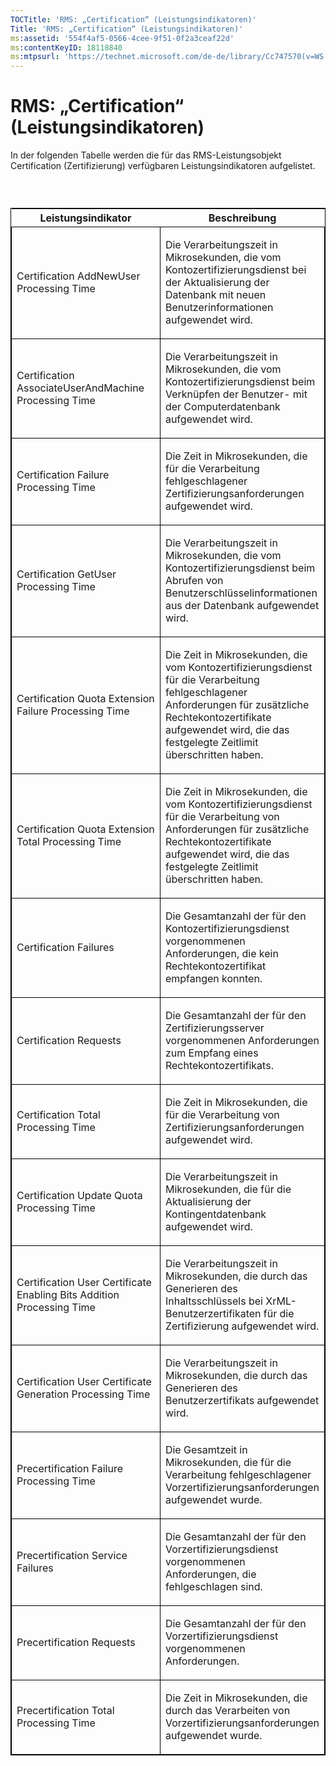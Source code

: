 ```yaml
---
TOCTitle: 'RMS: „Certification“ (Leistungsindikatoren)'
Title: 'RMS: „Certification“ (Leistungsindikatoren)'
ms:assetid: '554f4af5-0566-4cee-9f51-0f2a3ceaf22d'
ms:contentKeyID: 18118840
ms:mtpsurl: 'https://technet.microsoft.com/de-de/library/Cc747570(v=WS.10)'
---
```


RMS: „Certification“ (Leistungsindikatoren)
===========================================

In der folgenden Tabelle werden die für das RMS-Leistungsobjekt Certification (Zertifizierung) verfügbaren Leistungsindikatoren aufgelistet.

###  

<p> </p>
<table style="border:1px solid black;">
<colgroup>
<col width="50%" />
<col width="50%" />
</colgroup>
<thead>
<tr class="header">
<th>Leistungsindikator</th>
<th>Beschreibung</th>
</tr>
</thead>
<tbody>
<tr class="odd">
<td style="border:1px solid black;"><p>Certification AddNewUser Processing Time</p></td>
<td style="border:1px solid black;"><p>Die Verarbeitungszeit in Mikrosekunden, die vom Kontozertifizierungsdienst bei der Aktualisierung der Datenbank mit neuen Benutzerinformationen aufgewendet wird.</p></td>
</tr>
<tr class="even">
<td style="border:1px solid black;"><p>Certification AssociateUserAndMachine Processing Time</p></td>
<td style="border:1px solid black;"><p>Die Verarbeitungszeit in Mikrosekunden, die vom Kontozertifizierungsdienst beim Verknüpfen der Benutzer- mit der Computerdatenbank aufgewendet wird.</p></td>
</tr>
<tr class="odd">
<td style="border:1px solid black;"><p>Certification Failure Processing Time</p></td>
<td style="border:1px solid black;"><p>Die Zeit in Mikrosekunden, die für die Verarbeitung fehlgeschlagener Zertifizierungsanforderungen aufgewendet wird.</p></td>
</tr>
<tr class="even">
<td style="border:1px solid black;"><p>Certification GetUser Processing Time</p></td>
<td style="border:1px solid black;"><p>Die Verarbeitungszeit in Mikrosekunden, die vom Kontozertifizierungsdienst beim Abrufen von Benutzerschlüsselinformationen aus der Datenbank aufgewendet wird.</p></td>
</tr>
<tr class="odd">
<td style="border:1px solid black;"><p>Certification Quota Extension Failure Processing Time</p></td>
<td style="border:1px solid black;"><p>Die Zeit in Mikrosekunden, die vom Kontozertifizierungsdienst für die Verarbeitung fehlgeschlagener Anforderungen für zusätzliche Rechtekontozertifikate aufgewendet wird, die das festgelegte Zeitlimit überschritten haben.</p></td>
</tr>
<tr class="even">
<td style="border:1px solid black;"><p>Certification Quota Extension Total Processing Time</p></td>
<td style="border:1px solid black;"><p>Die Zeit in Mikrosekunden, die vom Kontozertifizierungsdienst für die Verarbeitung von Anforderungen für zusätzliche Rechtekontozertifikate aufgewendet wird, die das festgelegte Zeitlimit überschritten haben.</p></td>
</tr>
<tr class="odd">
<td style="border:1px solid black;"><p>Certification Failures</p></td>
<td style="border:1px solid black;"><p>Die Gesamtanzahl der für den Kontozertifizierungsdienst vorgenommenen Anforderungen, die kein Rechtekontozertifikat empfangen konnten.</p></td>
</tr>
<tr class="even">
<td style="border:1px solid black;"><p>Certification Requests</p></td>
<td style="border:1px solid black;"><p>Die Gesamtanzahl der für den Zertifizierungsserver vorgenommenen Anforderungen zum Empfang eines Rechtekontozertifikats.</p></td>
</tr>
<tr class="odd">
<td style="border:1px solid black;"><p>Certification Total Processing Time</p></td>
<td style="border:1px solid black;"><p>Die Zeit in Mikrosekunden, die für die Verarbeitung von Zertifizierungsanforderungen aufgewendet wird.</p></td>
</tr>
<tr class="even">
<td style="border:1px solid black;"><p>Certification Update Quota Processing Time</p></td>
<td style="border:1px solid black;"><p>Die Verarbeitungszeit in Mikrosekunden, die für die Aktualisierung der Kontingentdatenbank aufgewendet wird.</p></td>
</tr>
<tr class="odd">
<td style="border:1px solid black;"><p>Certification User Certificate Enabling Bits Addition Processing Time</p></td>
<td style="border:1px solid black;"><p>Die Verarbeitungszeit in Mikrosekunden, die durch das Generieren des Inhaltsschlüssels bei XrML-Benutzerzertifikaten für die Zertifizierung aufgewendet wird.</p></td>
</tr>
<tr class="even">
<td style="border:1px solid black;"><p>Certification User Certificate Generation Processing Time</p></td>
<td style="border:1px solid black;"><p>Die Verarbeitungszeit in Mikrosekunden, die durch das Generieren des Benutzerzertifikats aufgewendet wird.</p></td>
</tr>
<tr class="odd">
<td style="border:1px solid black;"><p>Precertification Failure Processing Time</p></td>
<td style="border:1px solid black;"><p>Die Gesamtzeit in Mikrosekunden, die für die Verarbeitung fehlgeschlagener Vorzertifizierungsanforderungen aufgewendet wurde.</p></td>
</tr>
<tr class="even">
<td style="border:1px solid black;"><p>Precertification Service Failures</p></td>
<td style="border:1px solid black;"><p>Die Gesamtanzahl der für den Vorzertifizierungsdienst vorgenommenen Anforderungen, die fehlgeschlagen sind.</p></td>
</tr>
<tr class="odd">
<td style="border:1px solid black;"><p>Precertification Requests</p></td>
<td style="border:1px solid black;"><p>Die Gesamtanzahl der für den Vorzertifizierungsdienst vorgenommenen Anforderungen.</p></td>
</tr>
<tr class="even">
<td style="border:1px solid black;"><p>Precertification Total Processing Time</p></td>
<td style="border:1px solid black;"><p>Die Zeit in Mikrosekunden, die durch das Verarbeiten von Vorzertifizierungsanforderungen aufgewendet wurde.</p></td>
</tr>
</tbody>
</table>
